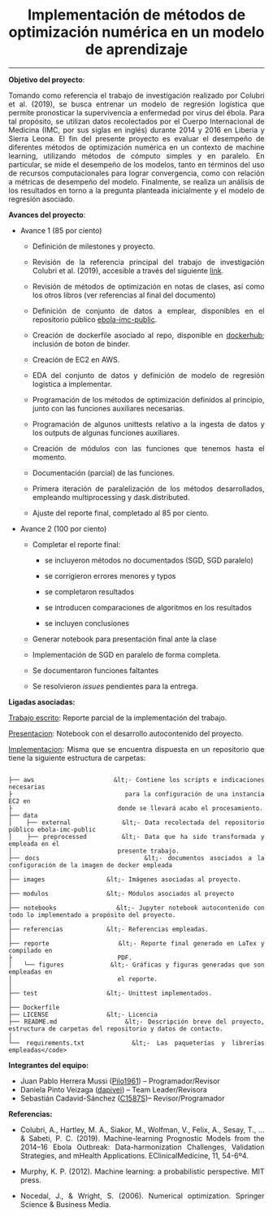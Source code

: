 <div align="center">

# Implementación de métodos de optimización numérica en un modelo de aprendizaje
</div>

--------------------------------------------------------------------------------

<div align="justify"><strong>Objetivo del proyecto</strong>:

Tomando como referencia el trabajo de investigación realizado por Colubri et al. (2019), se busca entrenar un modelo de regresión logística que permite pronosticar la supervivencia a enfermedad por virus del ébola.  Para tal propósito, se utilizan datos recolectados por el Cuerpo Internacional de Medicina (IMC, por sus siglas en inglés) durante 2014 y 2016 en Liberia y Sierra Leona.  El fin del presente proyecto es evaluar el desempeño de diferentes métodos de optimización numérica en un contexto de machine learning, utilizando métodos  de cómputo simples y en paralelo.  En particular, se mide el desempeño de los modelos, tanto en términos del uso de recursos computacionales para lograr convergencia, como con relación a métricas de desempeño del modelo.  Finalmente, se realiza un análisis de los resultados en torno a la pregunta planteada inicialmente y el modelo de regresión asociado.


<strong>Avances del proyecto</strong>:

+ Avance 1 (85 por ciento)

  + Definición de milestones y proyecto.

  + Revisión de la referencia principal del trabajo de investigación Colubri et al. (2019), accesible a través del siguiente <a href="https://www.ncbi.nlm.nih.gov/pmc/articles/PMC6610774/">link</a>.

  + Revisión de métodos de optimización en notas de clases, así como los otros libros (ver referencias al final del documento)

  + Definición de conjunto de datos a emplear, disponibles en el repositorio público <a href="https://github.com/afcarl/ebola-imc-public">ebola-imc-public</a>.

  + Creación de dockerfile asociado al repo, disponible en <a href="https://hub.docker.com/layers/c1587s/mno_numopt/v1/images/sha256-48614267cf02eacc537e6824729407ca92e170548b115d01749184d59e658322?context=explore">dockerhub</a>; inclusión de boton de binder.

  + Creación de EC2 en AWS.

  + EDA del conjunto de datos y definición de modelo de regresión logística a implementar.

  + Programación de los métodos de optimización definidos al principio, junto con las funciones auxiliares necesarias.

  + Programación de algunos unittests relativo a la ingesta de datos y los outputs de algunas funciones auxiliares.

  + Creación de módulos con las funciones que tenemos hasta el momento.

  + Documentación (parcial) de las funciones.

  + Primera iteración de paralelización de los métodos desarrollados, empleando multiprocessing y dask.distributed.

  + Ajuste del reporte final, completado al 85 por ciento.


+ Avance 2 (100 por ciento)

    + Completar el reporte final:

        - se incluyeron métodos no documentados (SGD, SGD paralelo)

        - se corrigieron errores menores y typos

        - se completaron resultados

        - se introducen comparaciones de algoritmos en los resultados

        - se incluyen conclusiones


  + Generar notebook para presentación final ante la clase

  + Implementación de SGD en paralelo de forma completa.

  + Se documentaron funciones faltantes

  + Se resolvieron <em>issues</em> pendientes para la entrega.

<strong>Ligadas asociadas:</strong>

<a href="https://github.com/C1587S/MNO_numericalOptimization/blob/master/reporte/reporte_final.pdf">Trabajo escrito</a>: Reporte parcial de la implementación del trabajo.

<a href="https://github.com/C1587S/MNO_numericalOptimization/blob/master/notebooks/implementacionPresentacionMNO.ipynb">Presentacion</a>: Notebook con el desarrollo autocontenido del proyecto.

<a href="https://github.com/C1587S/MNO_numericalOptimization">Implementacion</a>: Misma que se encuentra dispuesta en un repositorio que tiene la siguiente estructura de carpetas:

```

├── aws                    &lt;- Contiene los scripts e indicaciones necesarias
├                             para la configuración de una instancia EC2 en
├                             donde se llevará acabo el procesamiento.
├── data
│   ├── external           &lt;- Data recolectada del repositorio público ebola-imc-public
│   ├── preprocessed       &lt;- Data que ha sido transformada y empleada en el
│                             presente trabajo.
├── docs                   &lt;- documentos asociados a la configuración de la imagen de docker empleada
│
├── images                 &lt;- Imágenes asociadas al proyecto.
│
├── modulos                &lt;- Módulos asociados al proyecto
│
├── notebooks              &lt;- Jupyter notebook autocontenido con todo lo implementado a propósito del proyecto.
│
├── referencias            &lt;- Referencias empleadas.
│
├── reporte                &lt;- Reporte final generado en LaTex y compilado en
├                             PDF.
│   └── figures            &lt;- Gráficas y figuras generadas que son empleadas en
│                             el reporte.
│
├── test                   &lt;- Unittest implementados.
│
├── Dockerfile
├── LICENSE                &lt;- Licencia
├── README.md              &lt;- Descripción breve del proyecto, estructura de carpetas del repositorio y datos de contacto.
│
└── requirements.txt       &lt;- Las paqueterías y librerías empleadas</code>
```

<strong>Integrantes del equipo:</strong>

- Juan Pablo Herrera Mussi (<a href="https://github.com/Pilo1961">Pilo1961</a>) – Programador/Revisor
- Daniela Pinto Veizaga (<a href="https://github.com/dapivei">dapivei</a>) – Team Leader/Revisora
- Sebastián Cadavid-Sánchez (<a href="https://github.com/C1587S">C1587S</a>)– Revisor/Programador

<strong>Referencias:</strong>



+ Colubri, A., Hartley, M. A., Siakor, M., Wolfman, V., Felix, A., Sesay, T., ... &amp; Sabeti, P. C. (2019). Machine-learning Prognostic Models from the 2014–16 Ebola Outbreak: Data-harmonization Challenges, Validation Strategies, and mHealth Applications. EClinicalMedicine, 11, 54-6º4.

+ Murphy, K. P. (2012). Machine learning: a probabilistic perspective. MIT press.

+ Nocedal, J., &amp; Wright, S. (2006). Numerical optimization. Springer Science &amp; Business Media.


</div>
